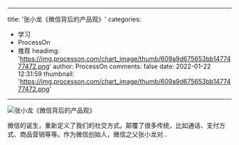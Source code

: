 
---
title: '张小龙《微信背后的产品观》'
categories: 
 - 学习
 - ProcessOn
 - 推荐
headimg: 'https://img.processon.com/chart_image/thumb/609a9d675653bb1477477472.png'
author: ProcessOn
comments: false
date: 2022-01-22 12:31:59
thumbnail: 'https://img.processon.com/chart_image/thumb/609a9d675653bb1477477472.png'
---

<div>   
<img class="thumb" alt="张小龙《微信背后的产品观》" src="https://img.processon.com/chart_image/thumb/609a9d675653bb1477477472.png" referrerpolicy="no-referrer">
<p>微信的诞生，重新定义了我们的社交方式。颠覆了很多传统，比如通话、支付方式、商品营销等等。作为微信创始人，微信之父张小龙对..</p>  
</div>
            